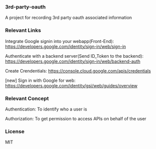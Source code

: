 ### 3rd-party-oauth
A project for recording 3rd party oauth associated information

### Relevant Links
Integrate Google signin into your webapp(Front-End): https://developers.google.com/identity/sign-in/web/sign-in

Authenticate with a backend server(Send ID_Token to the backend): https://developers.google.com/identity/sign-in/web/backend-auth

Create Crendentials: https://console.cloud.google.com/apis/credentials

[new] Sign in with Google for web: https://developers.google.com/identity/gsi/web/guides/overview

### Relevant Concept
Authentication: To identify who a user is

Authorization: To get permission to access APIs on behalf of the user

### License
MIT
